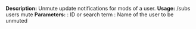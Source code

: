 **Description:** Unmute update notifications for mods of a user.
**Usage:** /subs users mute <game> <name>
**Parameters:**
<game>: ID or search term
<name>: Name of the user to be unmuted
